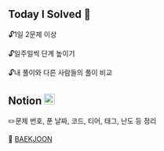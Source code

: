 ## Today I Solved 🔑
🔓1일 2문제 이상

🔓일주일씩 단계 높이기

🔓내 풀이와 다른 사람들의 풀이 비교

## Notion <img src='https://upload.wikimedia.org/wikipedia/commons/4/45/Notion_app_logo.png' width=22 height=22>
✏️문제 번호, 푼 날짜, 코드, 티어, 태그, 난도 등 정리

📝 [BAEKJOON](https://watchstep.notion.site/b69111ff65ac4790bc40473ae90bc628?v=432e4b57bf8b49e2a4de8e49119e1cae)

